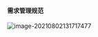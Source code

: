 #### 需求管理规范

![image-20210802131717477](C:\Users\Riyong.zhao\AppData\Roaming\Typora\typora-user-images\image-20210802131717477.png)

